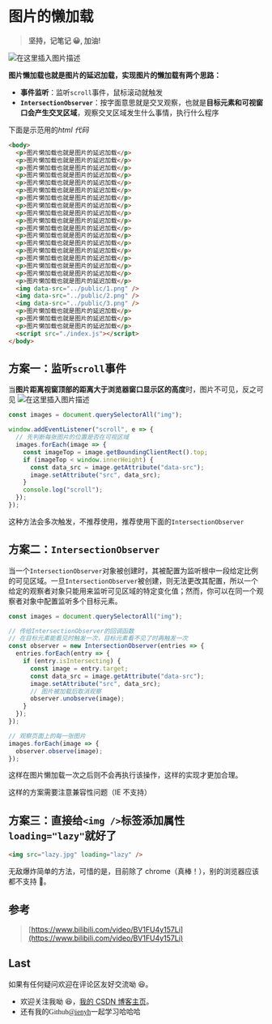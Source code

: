 ﻿# 图片的懒加载

> **坚持，记笔记 😀, 加油!**

![在这里插入图片描述](https://img-blog.csdnimg.cn/20210617233951118.jpg?x-oss-process=image/watermark,type_ZmFuZ3poZW5naGVpdGk,shadow_10,text_aHR0cHM6Ly9ibG9nLmNzZG4ubmV0L3FxXzQ1MjY1MDU5,size_16,color_FFFFFF,t_70#pic_center)

**图片懒加载也就是图片的延迟加载，实现图片的懒加载有两个思路：**

- **事件监听**：监听`scroll`事件，鼠标滚动就触发
- **`IntersectionObserver`**：按字面意思就是交叉观察，也就是**目标元素和可视窗口会产生交叉区域**，观察交叉区域发生什么事情，执行什么程序

下面是示范用的*html 代码*

```html
<body>
  <p>图片懒加载也就是图片的延迟加载</p>
  <p>图片懒加载也就是图片的延迟加载</p>
  <p>图片懒加载也就是图片的延迟加载</p>
  <p>图片懒加载也就是图片的延迟加载</p>
  <p>图片懒加载也就是图片的延迟加载</p>
  <p>图片懒加载也就是图片的延迟加载</p>
  <p>图片懒加载也就是图片的延迟加载</p>
  <p>图片懒加载也就是图片的延迟加载</p>
  <p>图片懒加载也就是图片的延迟加载</p>
  <p>图片懒加载也就是图片的延迟加载</p>
  <p>图片懒加载也就是图片的延迟加载</p>
  <p>图片懒加载也就是图片的延迟加载</p>
  <p>图片懒加载也就是图片的延迟加载</p>
  <p>图片懒加载也就是图片的延迟加载</p>
  <p>图片懒加载也就是图片的延迟加载</p>
  <p>图片懒加载也就是图片的延迟加载</p>
  <p>图片懒加载也就是图片的延迟加载</p>
  <p>图片懒加载也就是图片的延迟加载</p>
  <img data-src="../public/1.png" />
  <img data-src="../public/2.png" />
  <img data-src="../public/3.png" />
  <p>图片懒加载也就是图片的延迟加载</p>
  <p>图片懒加载也就是图片的延迟加载</p>
  <p>图片懒加载也就是图片的延迟加载</p>
  <script src="./index.js"></script>
</body>
```

## 方案一：监听`scroll`事件

当**图片距离视窗顶部的距离大于浏览器窗口显示区的高度**时，图片不可见，反之可见
![在这里插入图片描述](https://img-blog.csdnimg.cn/2021061722482839.png?x-oss-process=image/watermark,type_ZmFuZ3poZW5naGVpdGk,shadow_10,text_aHR0cHM6Ly9ibG9nLmNzZG4ubmV0L3FxXzQ1MjY1MDU5,size_16,color_FFFFFF,t_70)

```javascript
const images = document.querySelectorAll("img");

window.addEventListener("scroll", e => {
  // 先判断每张图片的位置是否在可视区域
  images.forEach(image => {
    const imageTop = image.getBoundingClientRect().top;
    if (imageTop < window.innerHeight) {
      const data_src = image.getAttribute("data-src");
      image.setAttribute("src", data_src);
    }
    console.log("scroll");
  });
});
```

这种方法会多次触发，不推荐使用，推荐使用下面的`IntersectionObserver`

## 方案二：`IntersectionObserver`

当一个`IntersectionObserver`对象被创建时，其被配置为监听根中一段给定比例的可见区域。一旦`IntersectionObserver`被创建，则无法更改其配置，所以一个给定的观察者对象只能用来监听可见区域的特定变化值；然而，你可以在同一个观察者对象中配置监听多个目标元素。

```javascript
const images = document.querySelectorAll("img");

// 传给IntersectionObserver的回调函数
// 在目标元素能看见时触发一次，目标元素看不见了时再触发一次
const observer = new IntersectionObserver(entries => {
  entries.forEach(entry => {
    if (entry.isIntersecting) {
      const image = entry.target;
      const data_src = image.getAttribute("data-src");
      image.setAttribute("src", data_src);
      // 图片被加载后取消观察
      observer.unobserve(image);
    }
  });
});

// 观察页面上的每一张图片
images.forEach(image => {
  observer.observe(image);
});
```

这样在图片懒加载一次之后则不会再执行该操作，这样的实现才更加合理。

这样的方案需要注意兼容性问题（IE 不支持）

## 方案三：直接给`<img />`标签添加属性`loading="lazy"`就好了

```html
<img src="lazy.jpg" loading="lazy" />
```

无敌爆炸简单的方法，可惜的是，目前除了 chrome（真棒！），别的浏览器应该都不支持 🐶。

## 参考

> [https://www.bilibili.com/video/BV1FU4y157Li](https://www.bilibili.com/video/BV1FU4y157Li)

## Last

如果有任何疑问欢迎在评论区友好交流呦 😆。

- 欢迎关注我呦 😆，[我的 CSDN 博客主页](https://blog.csdn.net/qq_45265059)。
- 还有我的<font face="Hack">Github[@ienyh](https://github.com/ienyh)<font>一起学习哈哈哈 👨‍💻
